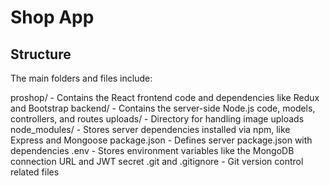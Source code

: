 # Shop App

## Structure

The main folders and files include:

proshop/ - Contains the React frontend code and dependencies like Redux and Bootstrap
backend/ - Contains the server-side Node.js code, models, controllers, and routes
uploads/ - Directory for handling image uploads
node_modules/ - Stores server dependencies installed via npm, like Express and Mongoose
package.json - Defines server package.json with dependencies
.env - Stores environment variables like the MongoDB connection URL and JWT secret
.git and .gitignore - Git version control related files